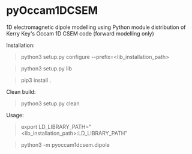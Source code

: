 # pyOccam1DCSEM
1D electromagnetic dipole modelling using Python module distribution of Kerry Key's Occam 1D CSEM code
(forward modelling only)

Installation:
> python3 setup.py configure --prefix=<lib_installation_path>

> python3 setup.py lib

> pip3 install .

Clean build:
> python3 setup.py clean

Usage:
> export LD_LIBRARY_PATH="<lib_installation_path>:LD_LIBRARY_PATH"

> python3 -m pyoccam1dcsem.dipole
